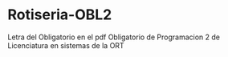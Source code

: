 # Rotiseria-OBL2
Letra del Obligatorio en el pdf
Obligatorio de Programacion 2 de Licenciatura en sistemas de la ORT
